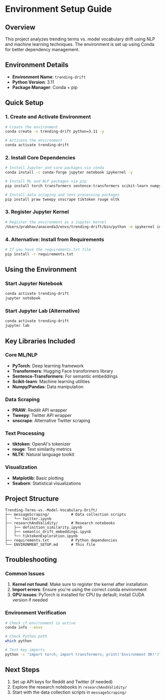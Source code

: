 # Environment Setup Guide

## Overview
This project analyzes trending terms vs. model vocabulary drift using NLP and machine learning techniques. The environment is set up using Conda for better dependency management.

## Environment Details
- **Environment Name**: `trending-drift`
- **Python Version**: 3.11
- **Package Manager**: Conda + pip

## Quick Setup

### 1. Create and Activate Environment
```bash
# Create the environment
conda create -n trending-drift python=3.11 -y

# Activate the environment
conda activate trending-drift
```

### 2. Install Core Dependencies
```bash
# Install Jupyter and core packages via conda
conda install -c conda-forge jupyter notebook ipykernel -y

# Install ML and NLP packages via pip
pip install torch transformers sentence-transformers scikit-learn numpy pandas matplotlib seaborn

# Install data scraping and text processing packages
pip install praw tweepy snscrape tiktoken rouge nltk
```

### 3. Register Jupyter Kernel
```bash
# Register the environment as a Jupyter kernel
/Users/prabhav/anaconda3/envs/trending-drift/bin/python -m ipykernel install --user --name trending-drift --display-name "Trending Drift Research"
```

### 4. Alternative: Install from Requirements
```bash
# If you have the requirements.txt file
pip install -r requirements.txt
```

## Using the Environment

### Start Jupyter Notebook
```bash
conda activate trending-drift
jupyter notebook
```

### Start Jupyter Lab (Alternative)
```bash
conda activate trending-drift
jupyter lab
```

## Key Libraries Included

### Core ML/NLP
- **PyTorch**: Deep learning framework
- **Transformers**: Hugging Face transformers library
- **Sentence-Transformers**: For semantic embeddings
- **Scikit-learn**: Machine learning utilities
- **Numpy/Pandas**: Data manipulation

### Data Scraping
- **PRAW**: Reddit API wrapper
- **Tweepy**: Twitter API wrapper
- **snscrape**: Alternative Twitter scraping

### Text Processing
- **tiktoken**: OpenAI's tokenizer
- **rouge**: Text similarity metrics
- **NLTK**: Natural language toolkit

### Visualization
- **Matplotlib**: Basic plotting
- **Seaborn**: Statistical visualizations

## Project Structure
```
Trending-Terms-vs.-Model-Vocabulary-Drift/
├── messageScraping/          # Data collection scripts
│   └── twitter.ipynb
├── researchAndValidity/      # Research notebooks
│   ├── definition_similarity.ipynb
│   ├── semantic_drift_embeddings.ipynb
│   └── tiktokenExploration.ipynb
├── requirements.txt          # Python dependencies
└── ENVIRONMENT_SETUP.md      # This file
```

## Troubleshooting

### Common Issues

1. **Kernel not found**: Make sure to register the kernel after installation
2. **Import errors**: Ensure you're using the correct conda environment
3. **GPU issues**: PyTorch is installed for CPU by default; install CUDA version if needed

### Environment Verification
```bash
# Check if environment is active
conda info --envs

# Check Python path
which python

# Test key imports
python -c "import torch; import transformers; print('Environment OK!')"
```

## Next Steps
1. Set up API keys for Reddit and Twitter (if needed)
2. Explore the research notebooks in `researchAndValidity/`
3. Start with the data collection scripts in `messageScraping/` 